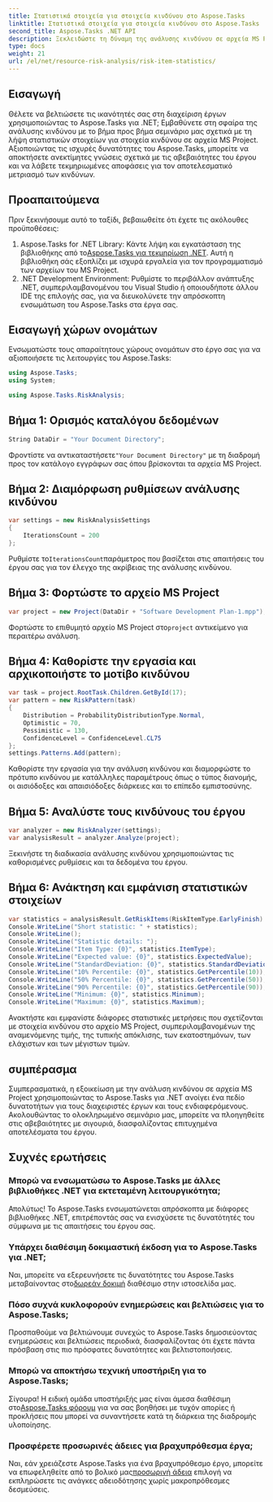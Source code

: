 ```yaml
---
title: Στατιστικά στοιχεία για στοιχεία κινδύνου στο Aspose.Tasks
linktitle: Στατιστικά στοιχεία για στοιχεία κινδύνου στο Aspose.Tasks
second_title: Aspose.Tasks .NET API
description: Ξεκλειδώστε τη δύναμη της ανάλυσης κινδύνου σε αρχεία MS Project χρησιμοποιώντας το Aspose.Tasks για .NET. Αποκτήστε γνώσεις, μετριάστε τις αβεβαιότητες και οδηγήστε την επιτυχία του έργου χωρίς κόπο.
type: docs
weight: 21
url: /el/net/resource-risk-analysis/risk-item-statistics/
---
```

## Εισαγωγή
Θέλετε να βελτιώσετε τις ικανότητές σας στη διαχείριση έργων χρησιμοποιώντας το Aspose.Tasks για .NET; Εμβαθύνετε στη σφαίρα της ανάλυσης κινδύνου με το βήμα προς βήμα σεμινάριο μας σχετικά με τη λήψη στατιστικών στοιχείων για στοιχεία κινδύνου σε αρχεία MS Project. Αξιοποιώντας τις ισχυρές δυνατότητες του Aspose.Tasks, μπορείτε να αποκτήσετε ανεκτίμητες γνώσεις σχετικά με τις αβεβαιότητες του έργου και να λάβετε τεκμηριωμένες αποφάσεις για τον αποτελεσματικό μετριασμό των κινδύνων.
## Προαπαιτούμενα
Πριν ξεκινήσουμε αυτό το ταξίδι, βεβαιωθείτε ότι έχετε τις ακόλουθες προϋποθέσεις:
1.  Aspose.Tasks for .NET Library: Κάντε λήψη και εγκατάσταση της βιβλιοθήκης από το[Aspose.Tasks για τεκμηρίωση .NET](https://reference.aspose.com/tasks/net/). Αυτή η βιβλιοθήκη σάς εξοπλίζει με ισχυρά εργαλεία για τον προγραμματισμό των αρχείων του MS Project.
2. .NET Development Environment: Ρυθμίστε το περιβάλλον ανάπτυξης .NET, συμπεριλαμβανομένου του Visual Studio ή οποιουδήποτε άλλου IDE της επιλογής σας, για να διευκολύνετε την απρόσκοπτη ενσωμάτωση του Aspose.Tasks στα έργα σας.

## Εισαγωγή χώρων ονομάτων
Ενσωματώστε τους απαραίτητους χώρους ονομάτων στο έργο σας για να αξιοποιήσετε τις λειτουργίες του Aspose.Tasks:
```csharp
using Aspose.Tasks;
using System;

using Aspose.Tasks.RiskAnalysis;
```

## Βήμα 1: Ορισμός καταλόγου δεδομένων
```csharp
String DataDir = "Your Document Directory";
```
 Φροντίστε να αντικαταστήσετε`"Your Document Directory"` με τη διαδρομή προς τον κατάλογο εγγράφων σας όπου βρίσκονται τα αρχεία MS Project.
## Βήμα 2: Διαμόρφωση ρυθμίσεων ανάλυσης κινδύνου
```csharp
var settings = new RiskAnalysisSettings
{
    IterationsCount = 200
};
```
 Ρυθμίστε το`IterationsCount`παράμετρος που βασίζεται στις απαιτήσεις του έργου σας για τον έλεγχο της ακρίβειας της ανάλυσης κινδύνου.
## Βήμα 3: Φορτώστε το αρχείο MS Project
```csharp
var project = new Project(DataDir + "Software Development Plan-1.mpp");
```
 Φορτώστε το επιθυμητό αρχείο MS Project στο`project` αντικείμενο για περαιτέρω ανάλυση.
## Βήμα 4: Καθορίστε την εργασία και αρχικοποιήστε το μοτίβο κινδύνου
```csharp
var task = project.RootTask.Children.GetById(17);
var pattern = new RiskPattern(task)
{
    Distribution = ProbabilityDistributionType.Normal,
    Optimistic = 70,
    Pessimistic = 130,
    ConfidenceLevel = ConfidenceLevel.CL75
};
settings.Patterns.Add(pattern);
```
Καθορίστε την εργασία για την ανάλυση κινδύνου και διαμορφώστε το πρότυπο κινδύνου με κατάλληλες παραμέτρους όπως ο τύπος διανομής, οι αισιόδοξες και απαισιόδοξες διάρκειες και το επίπεδο εμπιστοσύνης.
## Βήμα 5: Αναλύστε τους κινδύνους του έργου
```csharp
var analyzer = new RiskAnalyzer(settings);
var analysisResult = analyzer.Analyze(project);
```
Ξεκινήστε τη διαδικασία ανάλυσης κινδύνου χρησιμοποιώντας τις καθορισμένες ρυθμίσεις και τα δεδομένα του έργου.
## Βήμα 6: Ανάκτηση και εμφάνιση στατιστικών στοιχείων
```csharp
var statistics = analysisResult.GetRiskItems(RiskItemType.EarlyFinish).Get(project.RootTask);
Console.WriteLine("Short statistic: " + statistics);
Console.WriteLine();
Console.WriteLine("Statistic details: ");
Console.WriteLine("Item Type: {0}", statistics.ItemType);
Console.WriteLine("Expected value: {0}", statistics.ExpectedValue);
Console.WriteLine("StandardDeviation: {0}", statistics.StandardDeviation);
Console.WriteLine("10% Percentile: {0}", statistics.GetPercentile(10));
Console.WriteLine("50% Percentile: {0}", statistics.GetPercentile(50));
Console.WriteLine("90% Percentile: {0}", statistics.GetPercentile(90));
Console.WriteLine("Minimum: {0}", statistics.Minimum);
Console.WriteLine("Maximum: {0}", statistics.Maximum);
```
Ανακτήστε και εμφανίστε διάφορες στατιστικές μετρήσεις που σχετίζονται με στοιχεία κινδύνου στο αρχείο MS Project, συμπεριλαμβανομένων της αναμενόμενης τιμής, της τυπικής απόκλισης, των εκατοστημόνων, των ελάχιστων και των μέγιστων τιμών.

## συμπέρασμα
Συμπερασματικά, η εξοικείωση με την ανάλυση κινδύνου σε αρχεία MS Project χρησιμοποιώντας το Aspose.Tasks για .NET ανοίγει ένα πεδίο δυνατοτήτων για τους διαχειριστές έργων και τους ενδιαφερόμενους. Ακολουθώντας το ολοκληρωμένο σεμινάριο μας, μπορείτε να πλοηγηθείτε στις αβεβαιότητες με σιγουριά, διασφαλίζοντας επιτυχημένα αποτελέσματα του έργου.
## Συχνές ερωτήσεις
### Μπορώ να ενσωματώσω το Aspose.Tasks με άλλες βιβλιοθήκες .NET για εκτεταμένη λειτουργικότητα;
Απολύτως! Το Aspose.Tasks ενσωματώνεται απρόσκοπτα με διάφορες βιβλιοθήκες .NET, επιτρέποντάς σας να ενισχύσετε τις δυνατότητές του σύμφωνα με τις απαιτήσεις του έργου σας.
### Υπάρχει διαθέσιμη δοκιμαστική έκδοση για το Aspose.Tasks για .NET;
 Ναι, μπορείτε να εξερευνήσετε τις δυνατότητες του Aspose.Tasks μεταβαίνοντας στο[δωρεάν δοκιμή](https://releases.aspose.com/) διαθέσιμο στην ιστοσελίδα μας.
### Πόσο συχνά κυκλοφορούν ενημερώσεις και βελτιώσεις για το Aspose.Tasks;
Προσπαθούμε να βελτιώνουμε συνεχώς το Aspose.Tasks δημοσιεύοντας ενημερώσεις και βελτιώσεις περιοδικά, διασφαλίζοντας ότι έχετε πάντα πρόσβαση στις πιο πρόσφατες δυνατότητες και βελτιστοποιήσεις.
### Μπορώ να αποκτήσω τεχνική υποστήριξη για το Aspose.Tasks;
Σίγουρα! Η ειδική ομάδα υποστήριξής μας είναι άμεσα διαθέσιμη στο[Aspose.Tasks φόρουμ](https://forum.aspose.com/c/tasks/15) για να σας βοηθήσει με τυχόν απορίες ή προκλήσεις που μπορεί να συναντήσετε κατά τη διάρκεια της διαδρομής υλοποίησης.
### Προσφέρετε προσωρινές άδειες για βραχυπρόθεσμα έργα;
 Ναι, εάν χρειάζεστε Aspose.Tasks για ένα βραχυπρόθεσμο έργο, μπορείτε να επωφεληθείτε από το βολικό μας[προσωρινή άδεια](https://purchase.aspose.com/temporary-license/) επιλογή να εκπληρώσετε τις ανάγκες αδειοδότησης χωρίς μακροπρόθεσμες δεσμεύσεις.